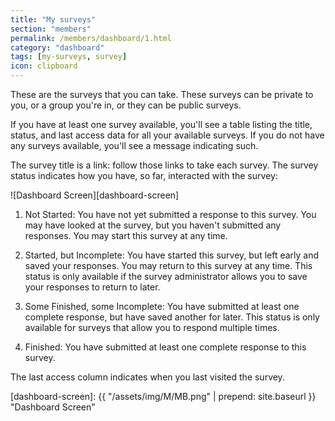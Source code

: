```yaml
---
title: "My surveys"
section: "members"
permalink: /members/dashboard/1.html
category: "dashboard"
tags: [my-surveys, survey]
icon: clipboard
---
```


These are the surveys that you can take. These surveys can be private to you, or a group you're in, or they can be public surveys.

If you have at least one survey available, you'll see a table listing the title, status, and last access data for all your available surveys. If you do not have any surveys available, you'll see a message indicating such.

The survey title is a link: follow those links to take each survey. The survey status indicates how you have, so far, interacted with the survey:

![Dashboard Screen][dashboard-screen]

1. Not Started: You have not yet submitted a response to this survey. You may have looked at the survey, but you haven't submitted any responses. You may start this survey at any time.

2. Started, but Incomplete: You have started this survey, but left early and saved your responses. You may return to this survey at any time. This status is only available if the survey administrator allows you to save your responses to return to later.

3. Some Finished, some Incomplete: You have submitted at least one complete response, but have saved another for later. This status is only available for surveys that allow you to respond multiple times.

4. Finished: You have submitted at least one complete response to this survey.

The last access column indicates when you last visited the survey.

[dashboard-screen]: {{ "/assets/img/M/MB.png" | prepend: site.baseurl }} "Dashboard Screen"
